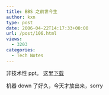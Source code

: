 ```yaml
---
title: BBS 之前世今生
author: kxn
type: post
date: 2006-04-22T14:17:33+00:00
url: /post/106.html
views:
  - 3203
categories:
  - Tech Notes
---
```


非技术性 ppt。 这里[下载][1]

机器 down 了好久，今天才放出来，sorry

[1]: https://web.archive.org/web/20060504070257/http://kangkang.org/wordpress/wp-content/uploads/2006/04/bbs2.ppt

